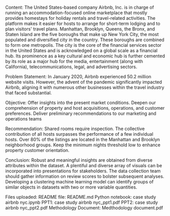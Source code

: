 Content:
The United States-based company Airbnb, Inc. is in charge of running an accommodation-focused online marketplace that mostly provides homestays for holiday rentals and travel-related activities. The platform makes it easier for hosts to arrange for short-term lodging and to plan visitors' travel plans.
Manhattan, Brooklyn, Queens, the Bronx, and Staten Island are the five boroughs that make up New York City, the most populated and diversified city in the country. These boroughs are combined to form one metropolis. The city is the core of the financial services sector in the United States and is acknowledged on a global scale as a financial hub. Its prominence as a key cultural and economic hub is further cemented by its role as a major hub for the media, entertainment (along with California), telecommunications, legal, and advertising sectors.

Problem Statement: 
In January 2020, Airbnb experienced 50.2 million website visits. However, the advent of the pandemic significantly impacted Airbnb, aligning it with numerous other businesses within the travel industry that faced substantial.

Objective:
Offer insights into the present market conditions.
Deepen our comprehension of property and host acquisitions, operations, and customer preferences.
Deliver preliminary recommendations to our marketing and operations teams

Recommendation:
Shared rooms require inspection.
The collective contribution of all hosts surpasses the performance of a few individual hosts.
Over 80% of the listings are located in the Manhattan and Brooklyn neighborhood groups.
Keep the minimum nights threshold low to enhance property customer orientation.

Conclusion:
Robust and meaningful insights are obtained from diverse attributes within the dataset.
A plentiful and diverse array of visuals can be incorporated into presentations for stakeholders.
The data collection team should gather information on review scores to bolster subsequent analyses.
Developing a clustering machine learning model can identify groups of similar objects in datasets with two or more variable quantities.

Files uploaded:
README file: README.md
Python notebook: case study airbnb nyc.ipynb
PPT1: case study airbnb nyc_ppt1.pdf
PPT2: case study airbnb nyc_ppt2.pdf
Methodology Document: Medthodology document.pdf
